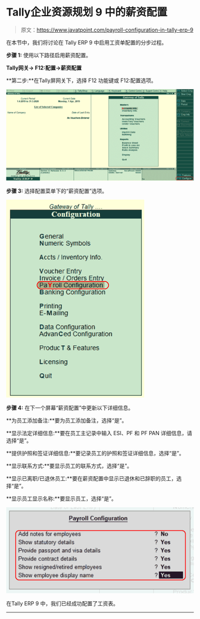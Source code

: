 # Tally企业资源规划 9 中的薪资配置

> 原文：<https://www.javatpoint.com/payroll-configuration-in-tally-erp-9>

在本节中，我们将讨论在 Tally ERP 9 中启用工资单配置的分步过程。

**步骤 1:** 使用以下路径启用薪资配置。

**Tally网关→ F12:配置→薪资配置**

**第二步:**在Tally屏网关下，选择 F12 功能键或 F12:配置选项。

![Payroll Configuration in Tally ERP 9](img/9c5b8666d9e71149a89c63bf7e3f2b5a.png)

**步骤 3:** 选择配置菜单下的“薪资配置”选项。

![Payroll Configuration in Tally ERP 9](img/6c9b7eaf6ebcbabeb24752f52e1e3b3f.png)

**步骤 4:** 在下一个屏幕“薪资配置”中更新以下详细信息。

**为员工添加备注:**要为员工添加备注，选择“是”。

**显示法定详细信息:**要在员工主记录中输入 ESI、PF 和 PF PAN 详细信息，请选择“是”。

**提供护照和签证详细信息:**要记录员工的护照和签证详细信息，选择“是”。

**显示联系方式:**要显示员工的联系方式，选择“是”。

**显示已离职/已退休员工:**要在薪资配置中显示已退休和已辞职的员工，选择“是”。

**显示员工显示名称:**要显示员工，选择“是”。

![Payroll Configuration in Tally ERP 9](img/57ba1210ea26fa6cdabf36c83787774b.png)

在Tally ERP 9 中，我们已经成功配置了工资表。

* * *